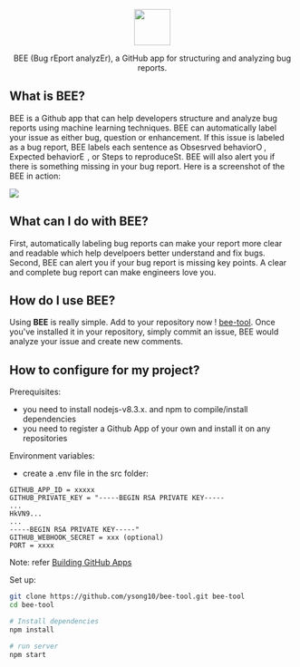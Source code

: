 <p align="center">
  <img src="https://i.ibb.co/6bTfSwp/bee-icon.png?s=128&v=4" width="64">
  <p align="center">BEE (Bug rEport analyzEr), a GitHub app for structuring and analyzing bug reports. <p> 
  </p>
</p>

## What is BEE?
BEE is a Github app that can help developers structure and analyze bug reports using machine learning techniques. BEE can automatically label your issue as either bug, question or enhancement. If this issue is labeled as a bug report, BEE labels each sentence as Obsesrved behavior<img src="https://i.ibb.co/1G7bXhB/ob2.png" width="14" title="Observed Behavior (OB)"/>, Expected behavior<img src="https://i.ibb.co/mBgChsk/eb3.png" width="14" title="Expected Behavior (EB)"/>, or Steps to reproduce<img src="https://i.ibb.co/yWS7XhR/s2r2.png" width="14" title="Steps to Reproduce (S2R) ">. BEE will also alert you if there is something missing in your bug report. Here is a screenshot of the BEE in action:

![](https://j.gifs.com/QnxpvG.gif)

## What can I do with BEE?
First, automatically labeling bug reports can make your report more clear and readable which help develpoers better understand and fix bugs. Second, BEE can alert you if your bug report is missing key points. A clear and complete bug report can make engineers love you.

## How do I use BEE?
Using **BEE** is really simple. Add to your repository now ! <a href="https://github.com/apps/bee-tool/"> bee-tool</a>. Once you've installed it in your repository, simply commit an issue, BEE would analyze your issue and create new comments.

## How to configure for my project?
Prerequisites:
 - you need to install nodejs-v8.3.x. and npm to compile/install dependencies
 - you need to register a Github App of your own and install it on any repositories


Environment variables:
 - create a .env file in the src folder:
 ```
GITHUB_APP_ID = xxxxx
GITHUB_PRIVATE_KEY = "-----BEGIN RSA PRIVATE KEY-----
...
HkVN9...
...
-----BEGIN RSA PRIVATE KEY-----"
GITHUB_WEBHOOK_SECRET = xxx (optional)
PORT = xxxx
```
Note: refer <a href="https://developer.github.com/apps/building-github-apps/"> Building GitHub Apps</a>

Set up:
```sh
git clone https://github.com/ysong10/bee-tool.git bee-tool
cd bee-tool

# Install dependencies
npm install

# run server
npm start
```





